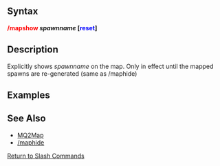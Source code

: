 ## Syntax

**<span style="color:red">/mapshow</span> *spawnname* \[<span style="color:blue">reset</span>\]**

## Description

Explicitly shows *spawnname* on the map. Only in effect until the mapped spawns are re-generated (same as /maphide)

## Examples

## See Also

-   [MQ2Map](../plugins/mq2map.md)
-   [/maphide](maphide.md)

[Return to Slash Commands](slash-commands.md)


